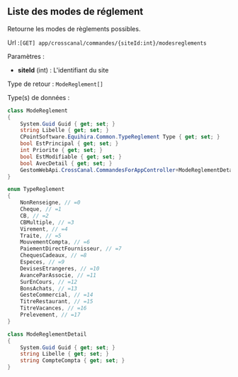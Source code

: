 ## <span id='modesdereglements'>Liste des modes de réglement</span>

Retourne les modes de règlements possibles.

Url :`[GET] app/crosscanal/commandes/{siteId:int}/modesreglements`

Paramètres : 

- **siteId** (int) : L'identifiant du site

Type de retour : `ModeReglement[]`

Type(s) de données :

```csharp
class ModeReglement
{
	System.Guid Guid { get; set; }
	string Libelle { get; set; }
	CPointSoftware.Equihira.Common.TypeReglement Type { get; set; }
	bool EstPrincipal { get; set; }
	int Priorite { get; set; }
	bool EstModifiable { get; set; }
	bool AvecDetail { get; set; }
	GestomWebApi.CrossCanal.CommandesForAppController+ModeReglementDetail[] ListeDetail { get; set; }
}

enum TypeReglement
{
	NonRenseigne, // =0
	Cheque, // =1
	CB, // =2
	CBMultiple, // =3
	Virement, // =4
	Traite, // =5
	MouvementCompta, // =6
	PaiementDirectFournisseur, // =7
	ChequesCadeaux, // =8
	Especes, // =9
	DevisesEtrangeres, // =10
	AvanceParAssocie, // =11
	SurEnCours, // =12
	BonsAchats, // =13
	GesteCommercial, // =14
	TitreRestaurant, // =15
	TitreVacances, // =16
	Prelevement, // =17
}

class ModeReglementDetail
{
	System.Guid Guid { get; set; }
	string Libelle { get; set; }
	string CompteCompta { get; set; }
}

```
